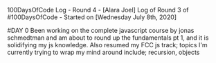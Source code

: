 100DaysOfCode Log - Round 4 - [Alara Joel]
Log of Round 3 of #100DaysOfCode - Started on [Wednesday July 8th, 2020]


#DAY 0
Been working on the complete javascript course by jonas schmedtman  and am about to round up the fundamentals pt 1, and it is solidifying my js knowledge. Also resumed my FCC js track; topics I'm currently trying to wrap my mind around include; recursion, objects

